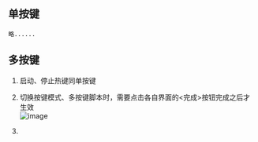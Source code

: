 ## 单按键
    略......
## 多按键
1. 启动、停止热键同单按键
2. 切换按键模式、多按键脚本时，需要点击各自界面的<完成>按钮完成之后才生效  
![image](https://user-images.githubusercontent.com/43092492/168429551-99839f87-b4e1-4f6a-9528-7ecc3bd6a177.png)

4. 


